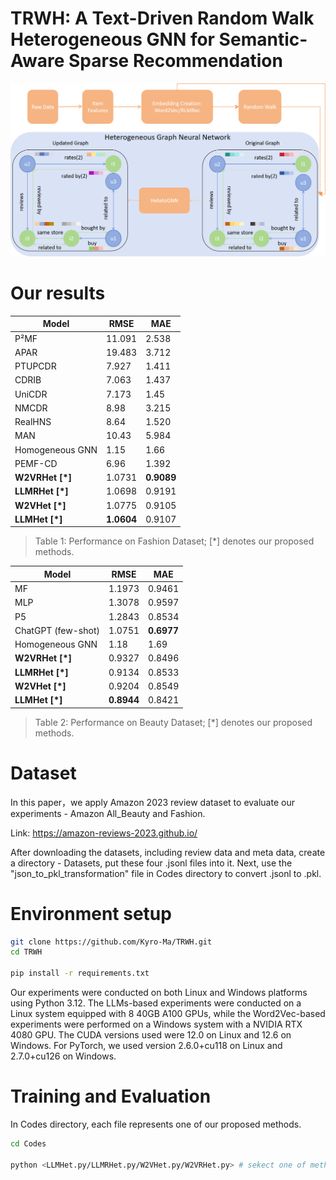 # TRWH: A Text-Driven Random Walk Heterogeneous GNN for Semantic-Aware Sparse Recommendation

![Mainstructure of TRWH](mainstructure.png)

# Our results

| Model             | RMSE    | MAE    |
|-------------------|---------|--------|
| P²MF              | 11.091  | 2.538  |
| APAR              | 19.483  | 3.712  |
| PTUPCDR           | 7.927   | 1.411  |
| CDRIB             | 7.063   | 1.437  |
| UniCDR            | 7.173   | 1.45   |
| NMCDR             | 8.98    | 3.215  |
| RealHNS           | 8.64    | 1.520  |
| MAN               | 10.43   | 5.984  |
| Homogeneous GNN   | 1.15    | 1.66   |
| PEMF-CD           | 6.96    | 1.392  |
| **W2VRHet [*]**   | 1.0731  | **0.9089** |
| **LLMRHet [*]**   | 1.0698  | 0.9191 |
| **W2VHet [*]**    | 1.0775  | 0.9105 |
| **LLMHet [*]**    | **1.0604** | 0.9107 |

> Table 1: Performance on Fashion Dataset; [*] denotes our proposed methods.


| Model              | RMSE    | MAE    |
|--------------------|---------|--------|
| MF                 | 1.1973  | 0.9461 |
| MLP                | 1.3078  | 0.9597 |
| P5                 | 1.2843  | 0.8534 |
| ChatGPT (few-shot) | 1.0751  | **0.6977** |
| Homogeneous GNN    | 1.18    | 1.69   |
| **W2VRHet [*]**     | 0.9327  | 0.8496 |
| **LLMRHet [*]**     | 0.9134  | 0.8533 |
| **W2VHet [*]**      | 0.9204  | 0.8549 |
| **LLMHet [*]**      | **0.8944** | 0.8421 |

> Table 2: Performance on Beauty Dataset; [*] denotes our proposed methods.

# Dataset
In this paper，we apply Amazon 2023 review dataset to evaluate our experiments - Amazon All_Beauty and Fashion.

Link: https://amazon-reviews-2023.github.io/

After downloading the datasets, including review data and meta data, create a directory - Datasets, put these four .jsonl files into it. Next, use the "json_to_pkl_transformation" file in Codes directory to convert .jsonl to .pkl.

# Environment setup
```bash
git clone https://github.com/Kyro-Ma/TRWH.git
cd TRWH

pip install -r requirements.txt
```
Our experiments were conducted on both Linux and Windows platforms using Python 3.12. The LLMs-based experiments were conducted on a Linux system equipped with 8 40GB A100 GPUs, while the Word2Vec-based experiments were performed on a Windows system with a NVIDIA RTX 4080 GPU. The CUDA versions used were 12.0 on Linux and 12.6 on Windows. For PyTorch, we used version 2.6.0+cu118 on Linux and 2.7.0+cu126 on Windows.

# Training and Evaluation
In Codes directory, each file represents one of our proposed methods. 

```bash
cd Codes

python <LLMHet.py/LLMRHet.py/W2VHet.py/W2VRHet.py> # sekect one of methods
```

